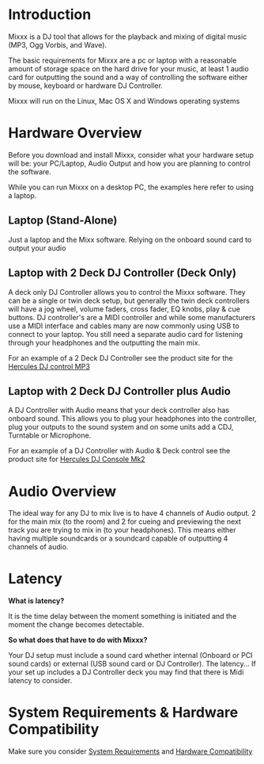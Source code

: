 # Introduction

Mixxx is a DJ tool that allows for the playback and mixing of digital
music (MP3, Ogg Vorbis, and Wave).

The basic requirements for Mixxx are a pc or laptop with a reasonable
amount of storage space on the hard drive for your music, at least 1
audio card for outputting the sound and a way of controlling the
software either by mouse, keyboard or hardware DJ Controller.

Mixxx will run on the Linux, Mac OS X and Windows operating systems

# Hardware Overview

Before you download and install Mixxx, consider what your hardware setup
will be: your PC/Laptop, Audio Output and how you are planning to
control the software.

While you can run Mixxx on a desktop PC, the examples here refer to
using a laptop.

## Laptop (Stand-Alone)

Just a laptop and the Mixx software. Relying on the onboard sound card
to output your audio

## Laptop with 2 Deck DJ Controller (Deck Only)

A deck only DJ Controller allows you to control the Mixxx software. They
can be a single or twin deck setup, but generally the twin deck
controllers will have a jog wheel, volume faders, cross fader, EQ knobs,
play & cue buttons. DJ controller's are a MIDI controller and while some
manufacturers use a MIDI interface and cables many are now commonly
using USB to connect to your laptop. You still need a separate audio
card for listening through your headphones and the outputting the main
mix.

For an example of a 2 Deck DJ Controller see the product site for the
[Hercules DJ control
MP3](http://www.hercules.com/us/DJ-Music/bdd/p/14/dj-control-mp3/)

## Laptop with 2 Deck DJ Controller plus Audio

A DJ Controller with Audio means that your deck controller also has
onboard sound. This allows you to plug your headphones into the
controller, plug your outputs to the sound system and on some units add
a CDJ, Turntable or Microphone.

For an example of a DJ Controller with Audio & Deck control see the
product site for [Hercules DJ Console
Mk2](http://www.hercules.com/us/DJ-Music/bdd/p/13/dj-console-mk2-traktor-3-le/)

# Audio Overview

The ideal way for any DJ to mix live is to have 4 channels of Audio
output. 2 for the main mix (to the room) and 2 for cueing and previewing
the next track you are trying to mix in (to your headphones). This means
either having multiple soundcards or a soundcard capable of outputting 4
channels of audio.

# Latency

**What is latency?**

It is the time delay between the moment something is initiated and the
moment the change becomes detectable.

**So what does that have to do with Mixxx?**

Your DJ setup must include a sound card whether internal (Onboard or PCI
sound cards) or external (USB sound card or DJ Controller). The
latency... If your set up includes a DJ Controller deck you may find
that there is Midi latency to consider.

# System Requirements & Hardware Compatibility

Make sure you consider [System Requirements](System%20Requirements) and
[Hardware Compatibility](Hardware%20Compatibility)
